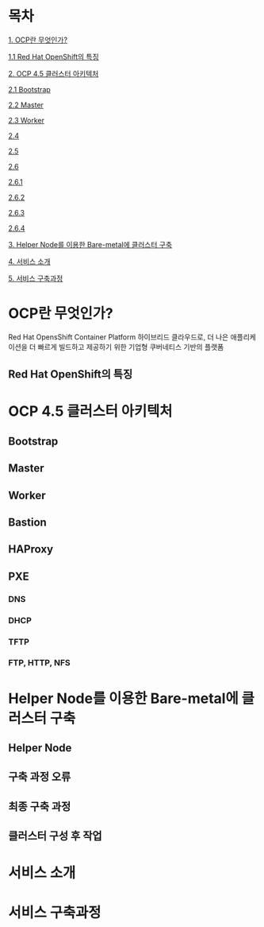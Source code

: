 # 목차

[1. OCP란 무엇인가?](#ocp란-무엇인가?)

  [1.1 Red Hat OpenShift의 특징](#red-hat-openshift의-특징)

[2. OCP 4.5 클러스터 아키텍처](#ocp-4.5-클러스터-아키텍처)

  [2.1 Bootstrap](#bootstrap)

  [2.2 Master](#master)

  [2.3 Worker](#worker)

  [2.4 ](#)

  [2.5 ](#)

  [2.6 ](#)

   [2.6.1 ](#)

   [2.6.2 ](#)

   [2.6.3 ](#)

   [2.6.4 ](#)

[3. Helper Node를 이용한 Bare-metal에 클러스터 구축](#helper-node를-이용한-bare-metal에-클러스터-구축)

[4. 서비스 소개](#서비스-소개)

[5. 서비스 구축과정](#서비스-구축과정)

# OCP란 무엇인가?
Red Hat OpensShift Container Platform
하이브리드 클라우드로, 더 나은 애플리케이션을 더 빠르게 빌드하고 제공하기 위한 기업형 쿠버네티스 기반의 플랫폼

## Red Hat OpenShift의 특징


# OCP 4.5 클러스터 아키텍처

## Bootstrap

## Master

## Worker

## Bastion

## HAProxy

## PXE

### DNS

### DHCP

### TFTP

### FTP, HTTP, NFS

# Helper Node를 이용한 Bare-metal에 클러스터 구축

## Helper Node

## 구축 과정 오류

## 최종 구축 과정

## 클러스터 구성 후 작업

# 서비스 소개

# 서비스 구축과정

